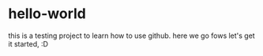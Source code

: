 # hello-world
this is a testing project to learn how to use github.
here we go fows let's get it started, :D
